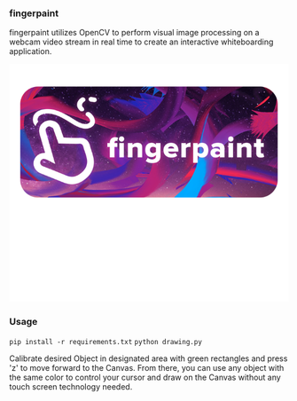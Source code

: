 ###  fingerpaint
fingerpaint utilizes OpenCV to perform visual image processing on a webcam video stream in real time to create an interactive whiteboarding application.

![fingerpaint logo](images/facepaint.png)

### Usage

`pip install -r requirements.txt`
`python drawing.py`

Calibrate desired Object in designated area with green rectangles and press 'z' to move forward to the Canvas. From there, you can use any object with the same color to control your cursor and draw on the Canvas without any touch screen technology needed.